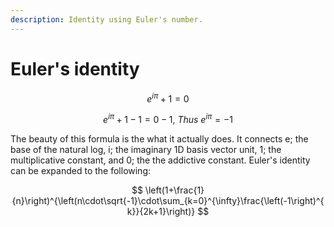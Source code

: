 ```yaml
---
description: Identity using Euler's number.
---
```


# Euler's identity

$$
e^{i\pi}+1=0
$$

$$
e^{i\pi}+1-1=0-1,\:Thus\:e^{i\pi}=-1
$$

The beauty of this formula is the what it actually does. It connects e; the base of the natural log, i; the imaginary 1D basis vector unit, 1; the multiplicative constant, and 0; the the addictive constant. Euler's identity can be expanded to the following:



$$
\left(1+\frac{1}{n}\right)^{\left(n\cdot\sqrt{-1}\cdot\sum_{k=0}^{\infty}\frac{\left(-1\right)^{k}}{2k+1}\right)}
$$
